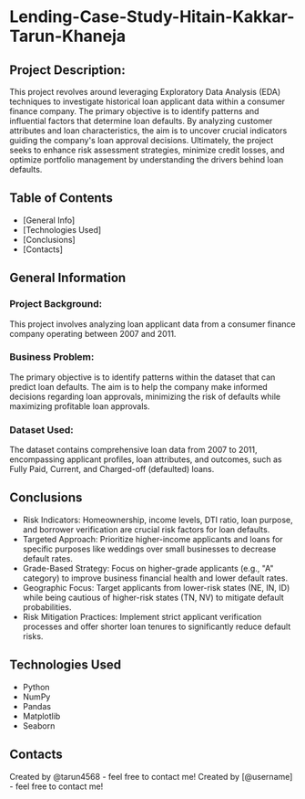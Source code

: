 # Lending-Case-Study-Hitain-Kakkar-Tarun-Khaneja

## Project Description:

This project revolves around leveraging Exploratory Data Analysis (EDA) techniques to investigate historical loan applicant data within a consumer finance company. The primary objective is to identify patterns and influential factors that determine loan defaults. By analyzing customer attributes and loan characteristics, the aim is to uncover crucial indicators guiding the company's loan approval decisions. Ultimately, the project seeks to enhance risk assessment strategies, minimize credit losses, and optimize portfolio management by understanding the drivers behind loan defaults.

## Table of Contents
* [General Info]
* [Technologies Used]
* [Conclusions]
* [Contacts]


## General Information

### Project Background:
This project involves analyzing loan applicant data from a consumer finance company operating between 2007 and 2011.
### Business Problem:
The primary objective is to identify patterns within the dataset that can predict loan defaults. The aim is to help the company make informed decisions regarding loan approvals, minimizing the risk of defaults while maximizing profitable loan approvals.
### Dataset Used:
The dataset contains comprehensive loan data from 2007 to 2011, encompassing applicant profiles, loan attributes, and outcomes, such as Fully Paid, Current, and Charged-off (defaulted) loans.

## Conclusions
- Risk Indicators: Homeownership, income levels, DTI ratio, loan purpose, and borrower verification are crucial risk factors for loan defaults.
- Targeted Approach: Prioritize higher-income applicants and loans for specific purposes like weddings over small businesses to decrease default rates.
- Grade-Based Strategy: Focus on higher-grade applicants (e.g., "A" category) to improve business financial health and lower default rates.
- Geographic Focus: Target applicants from lower-risk states (NE, IN, ID) while being cautious of higher-risk states (TN, NV) to mitigate default probabilities.
- Risk Mitigation Practices: Implement strict applicant verification processes and offer shorter loan tenures to significantly reduce default risks.


## Technologies Used
- Python
- NumPy
- Pandas
- Matplotlib
- Seaborn

## Contacts
Created by @tarun4568 - feel free to contact me!
Created by [@username] - feel free to contact me!


